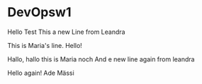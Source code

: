 # DevOpsw1
Hello Test
This a new Line from Leandra

This is Maria's line. Hello!

Hallo, hallo this is Maria noch
And e new line again from leandra

Hello again!
Ade Mässi   